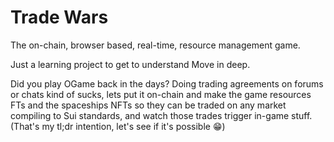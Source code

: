 # Trade Wars

The on-chain, browser based, real-time, resource management game.

Just a learning project to get to understand Move in deep.

Did you play OGame back in the days? Doing trading agreements on forums or
chats kind of sucks, lets put it on-chain and make the game resources FTs and the spaceships
NFTs so they can be traded on any market compiling to Sui standards, and watch those
trades trigger in-game stuff. (That's my tl;dr intention, let's see if it's possible 😁)